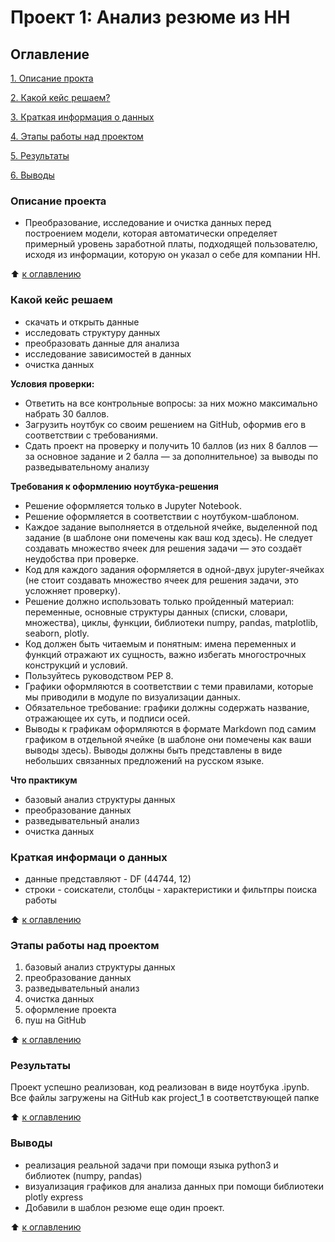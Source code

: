 # Проект 1: Анализ резюме из HH

## Оглавление
[1. Описание прокта](https://github.com/Good-PJ/sf_ds_practic/blob/main/project_1_data_analise_practice/README.md#Описание)


[2. Какой кейс решаем?](https://github.com/Good-PJ/sf_ds_practic/blob/main/project_1_data_analise_practice/README.md#Какой-кейс-решаем)

[3. Краткая информация о данных](https://github.com/Good-PJ/sf_ds_practic/blob/main/project_1_data_analise_practice/README.md#Краткая-информация-о-данных)

[4. Этапы работы над проектом](https://github.com/Good-PJ/sf_ds_practic/blob/main/project_1_data_analise_practice/README.md#Этапы-работы-над-проектом)

[5. Результаты](https://github.com/Good-PJ/sf_ds_practic/blob/main/project_1_data_analise_practice/README.md#Результаты)

[6. Выводы](https://github.com/Good-PJ/sf_ds_practic/blob/main/project_1_data_analise_practice/README.md#Выводы)


### Описание проекта
- Преобразование, исследование и очистка данных перед построением модели, которая автоматически определяет примерный уровень заработной платы, подходящей пользователю, исходя из информации, которую он указал о себе для компании HH.

:arrow_up: [к оглавлению](https://github.com/Good-PJ/sf_ds_practic/blob/main/project_1_data_analise_practice/README.md#Оглавление)


### Какой кейс решаем
- скачать и открыть данные
- исследовать структуру данных
- преобразовать данные для анализа
- исследование зависимостей в данных
- очистка данных

**Условия проверки:**
- Ответить на все контрольные вопросы: за них можно максимально набрать 30 баллов.
- Загрузить ноутбук со своим решением на GitHub, оформив его в соответствии с требованиями.
- Сдать проект на проверку и получить 10 баллов (из них 8 баллов — за основное задание и 2 балла — за дополнительное) за выводы по разведывательному анализу

**Требования к оформлению ноутбука-решения**
- Решение оформляется только в Jupyter Notebook.
- Решение оформляется в соответствии с ноутбуком-шаблоном.
- Каждое задание выполняется в отдельной ячейке, выделенной под задание (в шаблоне они помечены как ваш код здесь). Не следует создавать множество ячеек для решения задачи — это создаёт неудобства при проверке.
- Код для каждого задания оформляется в одной-двух jupyter-ячейках (не стоит создавать множество ячеек для решения задачи, это усложняет проверку).
- Решение должно использовать только пройденный материал: переменные, основные структуры данных (списки, словари, множества), циклы, функции, библиотеки numpy, pandas, matplotlib, seaborn, plotly. 
- Код должен быть читаемым и понятным: имена переменных и функций отражают их сущность, важно избегать многострочных конструкций и условий.
- Пользуйтесь руководством PEP 8.
- Графики оформляются в соответствии с теми правилами, которые мы приводили в модуле по визуализации данных.
- Обязательное требование: графики должны содержать название, отражающее их суть, и подписи осей.
- Выводы к графикам оформляются в формате Markdown под самим графиком в отдельной ячейке (в шаблоне они помечены как ваши выводы здесь). Выводы должны быть представлены в виде небольших связанных предложений на русском языке.

**Что практикум**
- базовый анализ структуры данных
- преобразование данных
- разведывательный анализ
- очистка данных


### Краткая информаци о данных
- данные представляют - DF (44744, 12)
- строки - соискатели, столбцы - характеристики и фильтпры поиска работы

:arrow_up: [к оглавлению](https://github.com/Good-PJ/sf_ds_practic/blob/main/project_1_data_analise_practice/README.md#Оглавление)


### Этапы работы над проектом

1. базовый анализ структуры данных
2. преобразование данных
3. разведывательный анализ
4. очистка данных
5. оформление проекта 
6. пуш на GitHub

:arrow_up: [к оглавлению](https://github.com/Good-PJ/sf_ds_practic/blob/main/project_1_data_analise_practice/README.md#Оглавление)



### Результаты

Проект успешно реализован, код реализован в виде ноутбука .ipynb. Все файлы загружены на GitHub как project_1 в соответствующей папке

:arrow_up: [к оглавлению](https://github.com/Good-PJ/sf_ds_practic/blob/main/project_1_data_analise_practice/README.md#Оглавление)


### Выводы

- реализация реальной задачи при помощи языка python3 и библиотек (numpy, pandas)
- визуализация графиков для анализа данных при помощи библиотеки plotly express
- Добавили в шаблон резюме еще один проект.

:arrow_up: [к оглавлению](https://github.com/Good-PJ/sf_ds_practic/blob/main/project_1_data_analise_practice/README.md#Оглавление)
